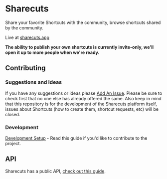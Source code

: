 # Sharecuts

Share your favorite Shortcuts with the community, browse shortcuts shared by the community.

Live at [sharecuts.app][1]

**The ability to publish your own shortcuts is currently invite-only, we'll open it up to more people when we're ready.**

[1]:	https://sharecuts.app

## Contributing

### Suggestions and Ideas

If you have any suggestions or ideas please [Add An Issue](https://github.com/insidegui/Sharecuts/issues/new). Please be sure to check first that no one else has already offered the same. Also keep in mind that this repository is for the development of the Sharecuts platform itself, issues about Shortcuts (how to create them, shortcut requests, etc) will be closed.

### Development

[Development Setup](https://github.com/insidegui/Sharecuts/wiki) - Read this guide if you'd like to contribute to the project.

## API

Sharecuts has a public API, [check out this guide](./API.md).
